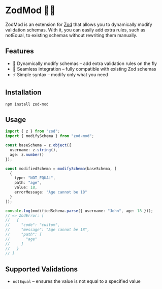 # ZodMod 📏✨

ZodMod is an extension for [Zod](https://zod.dev/) that allows you to dynamically modify validation schemas. With it,
you can easily add extra rules, such as notEqual, to existing schemas without rewriting them manually.

## Features

- 🔄 Dynamically modify schemas – add extra validation rules on the fly
- 🚀 Seamless integration – fully compatible with existing Zod schemas
- ⚡ Simple syntax – modify only what you need

## Installation

```shell
npm install zod-mod
```

## Usage

```ts
import { z } from "zod";
import { modifySchema } from "zod-mod";

const baseSchema = z.object({
  username: z.string(),
  age: z.number()
});

const modifiedSchema = modifySchema(baseSchema, [
  {
    type: "NOT_EQUAL",
    path: "age",
    value: 18,
    errorMessage: "Age cannot be 18"
  }
]);

console.log(modifiedSchema.parse({ username: "John", age: 18 }));
// => ZodError: [
//   {
//     "code": "custom",
//     "message": "Age cannot be 18",
//     "path": [
//       "age"
//     ]
//   }
// ]
```

## Supported Validations

- `notEqual` – ensures the value is not equal to a specified value
